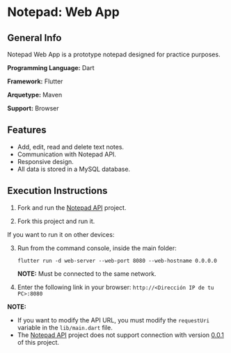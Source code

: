 # Notepad: Web App

## General Info

Notepad Web App is a prototype notepad designed for practice purposes.

**Programming Language:** Dart

**Framework:** Flutter

**Arquetype:** Maven

**Support:** Browser

## Features

- Add, edit, read and delete text notes.
- Communication with Notepad API.
- Responsive design.
- All data is stored in a MySQL database.

## Execution Instructions

1. Fork and run the [Notepad API](https://github.com/AlexitoSnow/notepad_api) project.

2. Fork this project and run it.

If you want to run it on other devices:

3. Run from the command console, inside the main folder:
    
    `flutter run -d web-server --web-port 8080 --web-hostname 0.0.0.0`
    
    **NOTE:** Must be connected to the same network.

4. Enter the following link in your browser: `http://<Dirección IP de tu PC>:8080`

**NOTE:**
- If you want to modify the API URL, you must modify the `requestUri` variable in the `lib/main.dart` file.
- The [Notepad API](https://github.com/AlexitoSnow/notepad_api) project does not support connection with version [0.0.1](https://github.com/AlexitoSnow/notepad_web_app/releases/tag/v0.0.1) of this project.